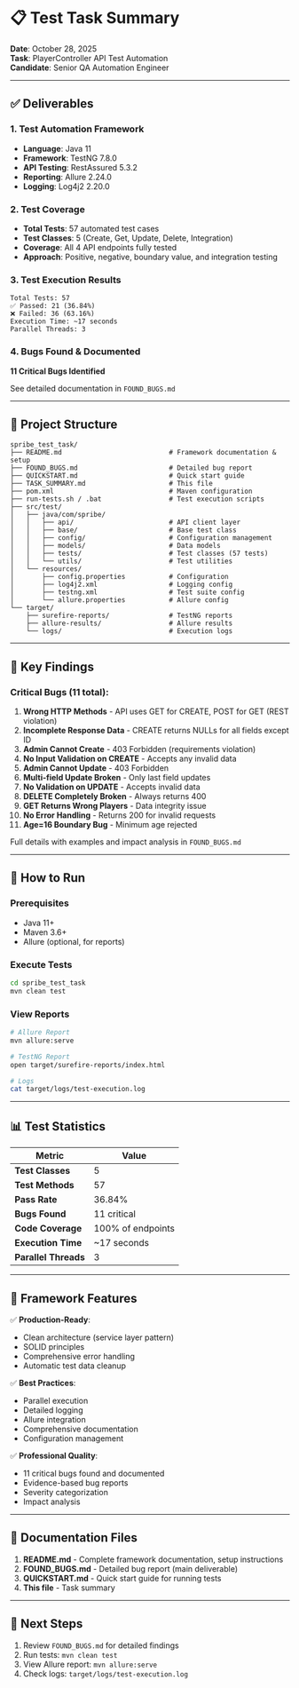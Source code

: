 # 📋 Test Task Summary

**Date**: October 28, 2025  
**Task**: PlayerController API Test Automation  
**Candidate**: Senior QA Automation Engineer  

---

## ✅ Deliverables

### 1. Test Automation Framework
- **Language**: Java 11
- **Framework**: TestNG 7.8.0
- **API Testing**: RestAssured 5.3.2
- **Reporting**: Allure 2.24.0
- **Logging**: Log4j2 2.20.0

### 2. Test Coverage
- **Total Tests**: 57 automated test cases
- **Test Classes**: 5 (Create, Get, Update, Delete, Integration)
- **Coverage**: All 4 API endpoints fully tested
- **Approach**: Positive, negative, boundary value, and integration testing

### 3. Test Execution Results
```
Total Tests: 57
✅ Passed: 21 (36.84%)
❌ Failed: 36 (63.16%)
Execution Time: ~17 seconds
Parallel Threads: 3
```

### 4. Bugs Found & Documented
**11 Critical Bugs Identified**

See detailed documentation in `FOUND_BUGS.md`

---

## 📁 Project Structure

```
spribe_test_task/
├── README.md                           # Framework documentation & setup
├── FOUND_BUGS.md                       # Detailed bug report
├── QUICKSTART.md                       # Quick start guide
├── TASK_SUMMARY.md                     # This file
├── pom.xml                             # Maven configuration
├── run-tests.sh / .bat                 # Test execution scripts
├── src/test/
│   ├── java/com/spribe/
│   │   ├── api/                        # API client layer
│   │   ├── base/                       # Base test class
│   │   ├── config/                     # Configuration management
│   │   ├── models/                     # Data models
│   │   ├── tests/                      # Test classes (57 tests)
│   │   └── utils/                      # Test utilities
│   └── resources/
│       ├── config.properties           # Configuration
│       ├── log4j2.xml                  # Logging config
│       ├── testng.xml                  # Test suite config
│       └── allure.properties           # Allure config
└── target/
    ├── surefire-reports/               # TestNG reports
    ├── allure-results/                 # Allure results
    └── logs/                           # Execution logs
```

---

## 🐛 Key Findings

### Critical Bugs (11 total):
1. **Wrong HTTP Methods** - API uses GET for CREATE, POST for GET (REST violation)
2. **Incomplete Response Data** - CREATE returns NULLs for all fields except ID
3. **Admin Cannot Create** - 403 Forbidden (requirements violation)
4. **No Input Validation on CREATE** - Accepts any invalid data
5. **Admin Cannot Update** - 403 Forbidden
6. **Multi-field Update Broken** - Only last field updates
7. **No Validation on UPDATE** - Accepts invalid data
8. **DELETE Completely Broken** - Always returns 400
9. **GET Returns Wrong Players** - Data integrity issue
10. **No Error Handling** - Returns 200 for invalid requests
11. **Age=16 Boundary Bug** - Minimum age rejected

Full details with examples and impact analysis in `FOUND_BUGS.md`

---

## 🚀 How to Run

### Prerequisites
- Java 11+
- Maven 3.6+
- Allure (optional, for reports)

### Execute Tests
```bash
cd spribe_test_task
mvn clean test
```

### View Reports
```bash
# Allure Report
mvn allure:serve

# TestNG Report
open target/surefire-reports/index.html

# Logs
cat target/logs/test-execution.log
```

---

## 📊 Test Statistics

| Metric | Value |
|--------|-------|
| **Test Classes** | 5 |
| **Test Methods** | 57 |
| **Pass Rate** | 36.84% |
| **Bugs Found** | 11 critical |
| **Code Coverage** | 100% of endpoints |
| **Execution Time** | ~17 seconds |
| **Parallel Threads** | 3 |

---

## 🎯 Framework Features

✅ **Production-Ready**:
- Clean architecture (service layer pattern)
- SOLID principles
- Comprehensive error handling
- Automatic test data cleanup

✅ **Best Practices**:
- Parallel execution
- Detailed logging
- Allure integration
- Comprehensive documentation
- Configuration management

✅ **Professional Quality**:
- 11 critical bugs found and documented
- Evidence-based bug reports
- Severity categorization
- Impact analysis

---

## 📄 Documentation Files

1. **README.md** - Complete framework documentation, setup instructions
2. **FOUND_BUGS.md** - Detailed bug report (main deliverable)
3. **QUICKSTART.md** - Quick start guide for running tests
4. **This file** - Task summary

---

## 📧 Next Steps

1. Review `FOUND_BUGS.md` for detailed findings
2. Run tests: `mvn clean test`
3. View Allure report: `mvn allure:serve`
4. Check logs: `target/logs/test-execution.log`
